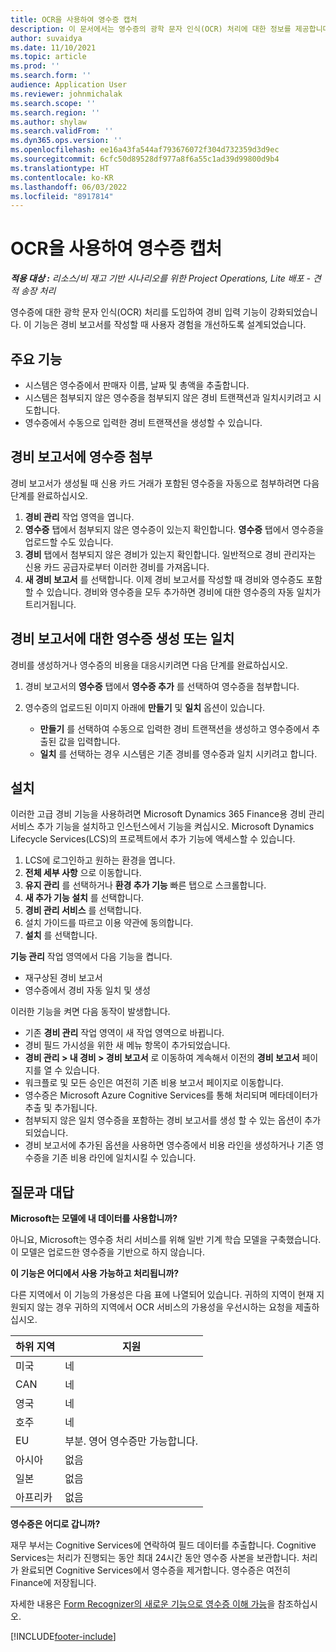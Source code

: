 ```yaml
---
title: OCR을 사용하여 영수증 캡처
description: 이 문서에서는 영수증의 광학 문자 인식(OCR) 처리에 대한 정보를 제공합니다.
author: suvaidya
ms.date: 11/10/2021
ms.topic: article
ms.prod: ''
ms.search.form: ''
audience: Application User
ms.reviewer: johnmichalak
ms.search.scope: ''
ms.search.region: ''
ms.author: shylaw
ms.search.validFrom: ''
ms.dyn365.ops.version: ''
ms.openlocfilehash: ee16a43fa544af793676072f304d732359d3d9ec
ms.sourcegitcommit: 6cfc50d89528df977a8f6a55c1ad39d99800d9b4
ms.translationtype: HT
ms.contentlocale: ko-KR
ms.lasthandoff: 06/03/2022
ms.locfileid: "8917814"
---
```

# <a name="capture-a-receipt-using-ocr"></a>OCR을 사용하여 영수증 캡처

_**적용 대상 :** 리소스/비 재고 기반 시나리오를 위한 Project Operations, Lite 배포 - 견적 송장 처리_

영수증에 대한 광학 문자 인식(OCR) 처리를 도입하여 경비 입력 기능이 강화되었습니다. 이 기능은 경비 보고서를 작성할 때 사용자 경험을 개선하도록 설계되었습니다.

## <a name="key-features"></a>주요 기능

- 시스템은 영수증에서 판매자 이름, 날짜 및 총액을 추출합니다.
- 시스템은 첨부되지 않은 영수증을 첨부되지 않은 경비 트랜잭션과 일치시키려고 시도합니다.
- 영수증에서 수동으로 입력한 경비 트랜잭션을 생성할 수 있습니다.

## <a name="attach-receipts-to-an-expense-report"></a>경비 보고서에 영수증 첨부

경비 보고서가 생성될 때 신용 카드 거래가 포함된 영수증을 자동으로 첨부하려면 다음 단계를 완료하십시오.

  1. **경비 관리** 작업 영역을 엽니다.
  2. **영수증** 탭에서 첨부되지 않은 영수증이 있는지 확인합니다. **영수증** 탭에서 영수증을 업로드할 수도 있습니다.
  3. **경비** 탭에서 첨부되지 않은 경비가 있는지 확인합니다. 일반적으로 경비 관리자는 신용 카드 공급자로부터 이러한 경비를 가져옵니다.
  4. **새 경비 보고서** 를 선택합니다. 이제 경비 보고서를 작성할 때 경비와 영수증도 포함할 수 있습니다. 경비와 영수증을 모두 추가하면 경비에 대한 영수증의 자동 일치가 트리거됩니다.

## <a name="create-or-match-receipts-to-an-expense-report"></a>경비 보고서에 대한 영수증 생성 또는 일치
경비를 생성하거나 영수증의 비용을 대응시키려면 다음 단계를 완료하십시오.

  1. 경비 보고서의 **영수증** 탭에서 **영수증 추가** 를 선택하여 영수증을 첨부합니다.
  2. 영수증의 업로드된 이미지 아래에 **만들기** 및 **일치** 옵션이 있습니다.

      - **만들기** 를 선택하여 수동으로 입력한 경비 트랜잭션을 생성하고 영수증에서 추출된 값을 입력합니다.
      - **일치** 를 선택하는 경우 시스템은 기존 경비를 영수증과 일치 시키려고 합니다.

## <a name="installation"></a>설치

이러한 고급 경비 기능을 사용하려면 Microsoft Dynamics 365 Finance용 경비 관리 서비스 추가 기능을 설치하고 인스턴스에서 기능을 켜십시오. Microsoft Dynamics Lifecycle Services(LCS)의 프로젝트에서 추가 기능에 액세스할 수 있습니다.

1. LCS에 로그인하고 원하는 환경을 엽니다.
2. **전체 세부 사항** 으로 이동합니다.
3. **유지 관리** 를 선택하거나 **환경 추가 기능** 빠른 탭으로 스크롤합니다.
4. **새 추가 기능 설치** 를 선택합니다.
5. **경비 관리 서비스** 를 선택합니다.
6. 설치 가이드를 따르고 이용 약관에 동의합니다.
7. **설치** 를 선택합니다.

**기능 관리** 작업 영역에서 다음 기능을 켭니다.

- 재구상된 경비 보고서
- 영수증에서 경비 자동 일치 및 생성

이러한 기능을 켜면 다음 동작이 발생합니다.

- 기존 **경비 관리** 작업 영역이 새 작업 영역으로 바뀝니다.
- 경비 필드 가시성을 위한 새 메뉴 항목이 추가되었습니다.
- **경비 관리 > 내 경비 > 경비 보고서** 로 이동하여 계속해서 이전의 **경비 보고서** 페이지를 열 수 있습니다.
- 워크플로 및 모든 승인은 여전히 기존 비용 보고서 페이지로 이동합니다.
- 영수증은 Microsoft Azure Cognitive Services를 통해 처리되며 메타데이터가 추출 및 추가됩니다.
- 첨부되지 않은 일치 영수증을 포함하는 경비 보고서를 생성 할 수 있는 옵션이 추가되었습니다.
- 경비 보고서에 추가된 옵션을 사용하면 영수증에서 비용 라인을 생성하거나 기존 영수증을 기존 비용 라인에 일치시킬 수 있습니다.

## <a name="frequently-asked-questions"></a>질문과 대답

**Microsoft는 모델에 내 데이터를 사용합니까?**

아니요, Microsoft는 영수증 처리 서비스를 위해 일반 기계 학습 모델을 구축했습니다. 이 모델은 업로드한 영수증을 기반으로 하지 않습니다.

**이 기능은 어디에서 사용 가능하고 처리됩니까?**

다른 지역에서 이 기능의 가용성은 다음 표에 나열되어 있습니다. 귀하의 지역이 현재 지원되지 않는 경우 귀하의 지역에서 OCR 서비스의 가용성을 우선시하는 요청을 제출하십시오. 

| 하위 지역 | 지원                         |
|--------|-----------------------------------|
| 미국    | 네                               |
| CAN    | 네                               |
| 영국     | 네                               |
| 호주    | 네                               |
|  EU     | 부분. 영어 영수증만 가능합니다. |
| 아시아   | 없음                                |
| 일본  | 없음                                |
| 아프리카 | 없음                                |

**영수증은 어디로 갑니까?**

재무 부서는 Cognitive Services에 연락하여 필드 데이터를 추출합니다. Cognitive Services는 처리가 진행되는 동안 최대 24시간 동안 영수증 사본을 보관합니다. 처리가 완료되면 Cognitive Services에서 영수증을 제거합니다. 영수증은 여전히 Finance에 저장됩니다.

자세한 내용은 [Form Recognizer의 새로운 기능으로 영수증 이해 가능](https://azure.microsoft.com/blog/enable-receipt-understanding-with-form-recognizer-s-new-capability/)을 참조하십시오.


[!INCLUDE[footer-include](../includes/footer-banner.md)]
